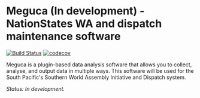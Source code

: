# Meguca (In development) - NationStates WA and dispatch maintenance software

[![Build Status](https://travis-ci.org/haphihungcom/meguca-dev.svg?branch=master)](https://travis-ci.org/haphihungcom/meguca-dev) [![codecov](https://codecov.io/gh/haphihungcom/meguca-dev/branch/master/graph/badge.svg)](https://codecov.io/gh/haphihungcom/meguca-dev)

Meguca is a plugin-based data analysis software that allows you to collect, analyse, and output data in multiple ways. This software will be used for the South Pacific's Southern World Assembly Initiative and Dispatch system.

*Status: In development.*